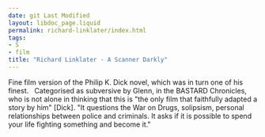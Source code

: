 ```yaml
---
date: git Last Modified
layout: libdoc_page.liquid
permalink: richard-linklater/index.html
tags:
- S
- film
title: "Richard Linklater - A Scanner Darkly"
---
```


Fine film version of the Philip K. Dick novel, which was  in turn one of his finest. 
 
Categorised as subversive by Glenn, in the  BASTARD Chronicles, who is not alone in  thinking that this is "the only film that faithfully adapted a story by him"  [Dick]. "It questions the War on Drugs, solipsism, personal relationships  between police and criminals. It asks if it is possible to spend your life  fighting something and become it."